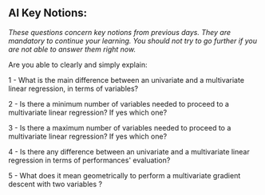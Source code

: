 ## AI Key Notions: 
*These questions concern key notions from previous days. They are mandatory to continue your learning. You should not try to go further if you are not able to answer them right now.*

Are you able to clearly and simply explain:

1 - What is the main difference between an univariate and a multivariate linear regression, in terms of variables? 

2 - Is there a  minimum number of variables needed to proceed to a multivariate linear regression? If yes which one?

3 - Is there a  maximum number of variables needed to proceed to a multivariate linear regression? If yes which one?

4 - Is there any difference between an univariate and a multivariate linear regression in terms of performances' evaluation?

5 - What does it mean geometrically to perform a multivariate gradient descent with two variables ?